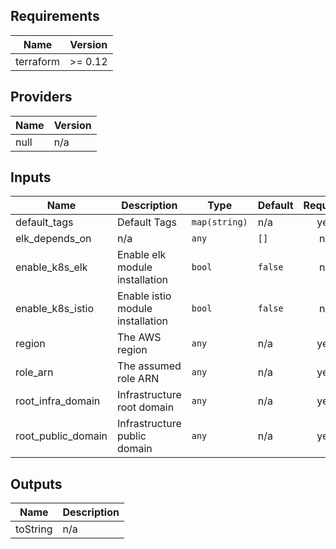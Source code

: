 ## Requirements

| Name | Version |
|------|---------|
| terraform | >= 0.12 |

## Providers

| Name | Version |
|------|---------|
| null | n/a |

## Inputs

| Name | Description | Type | Default | Required |
|------|-------------|------|---------|:--------:|
| default\_tags | Default Tags | `map(string)` | n/a | yes |
| elk\_depends\_on | n/a | `any` | `[]` | no |
| enable\_k8s\_elk | Enable elk module installation | `bool` | `false` | no |
| enable\_k8s\_istio | Enable istio module installation | `bool` | `false` | no |
| region | The AWS region | `any` | n/a | yes |
| role\_arn | The assumed role ARN | `any` | n/a | yes |
| root\_infra\_domain | Infrastructure root domain | `any` | n/a | yes |
| root\_public\_domain | Infrastructure public domain | `any` | n/a | yes |

## Outputs

| Name | Description |
|------|-------------|
| toString | n/a |

